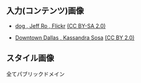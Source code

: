 ## 入力(コンテンツ)画像

- [dog , Jeff Ro , Flickr](https://www.flickr.com/photos/rapfish/6312937936/in/photolist-aBRsvw-pPFG4j-RUuNvS-keFshf-dAsmE-pzme9k-YhuC49-FAAAud-9aRtNF-nHhJyz-9YpP1Q-RJx4tj-eZnrWK-QJ8Z8F-89PL6y-2tCh6-9a1Na-hvv58J-QJ8u2p-QJ8gPP-SGNezP-4aAHoV-3s48b1-9YmU7z-bkPbyj-eZnrMP-star-VD7wmz-7MoarF-9JYTEB-bpvSmo-7JFNNF-RQZeV4-5iC2WD-4RcxxF-rnYKbg-dUwxVB-5Bxd34-RUuyYS-9BtV9r-bnmdWh-6ee8p2-R9jnDW-6sBnu5-f5fGu5-4j5WdL-2pdVqB-4WYuxK-bGTHQe-6za3es) [(CC BY-SA 2.0)](https://creativecommons.org/licenses/by-sa/2.0/)

- [Downtown Dallas , Kassandra Sosa](https://www.flickr.com/photos/ksosa/8146996829/in/photolist-dpVujz-c3wWL-5eKYqK-dHnaPY-afXon4-dh1SKT-9AetwK-6EsTbj-8CHsN9-amH58K-pWaBoi-8ywZq9-byim1q-6EEEno-eqAnip-5sScfC-9Zpzdo-5uetoa-77baD4-a6ULHN-qezGS-UFaaaM-9xKzNF-bFWpo-9ryXmA-fxxzb-HXnxcb-eeALCe-3xzEA-gyUAX3-5wWckZ-dFSpFr-59yGzB-8uYuZ7-ryKFdj-5eKY2D-dEMJCk-L53zb-eeALKe-2r7fU3-5eKWJR-59yGHp-36mvR3-5ewomW-9Zphfm-3ctdYT-xHvs2-eeGtYJ-dh1RQU-avkRLw)
 [(CC BY 2.0)](https://creativecommons.org/licenses/by/2.0/)

## スタイル画像
全てパブリックドメイン
